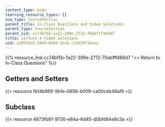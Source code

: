 ```yaml
---
content_type: page
learning_resource_types: []
ocw_type: CourseSection
parent_title: In-Class Questions and Video Solutions
parent_type: CourseSection
parent_uid: cc74bf5b-1a22-399e-2712-70abfff469d7
title: Lecture 9 Video Solutions
uid: a105f0a2-2069-6d6d-2ecb-c3a529f3eeaa
---
```


{{% resource_link cc74bf5b-1a22-399e-2712-70abfff469d7 "\<\< Return to In-Class Questions" %}}

Getters and Setters
-------------------

{{< resource fb14b669-9b1e-0956-b009-ca00ceb48af6 >}}

Subclass
--------

{{< resource 4873fb91-9730-e84a-6d45-d0bfd84e8c3a >}}